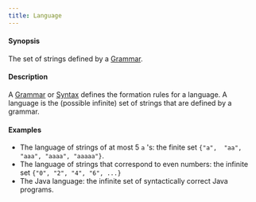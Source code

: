 ```yaml
---
title: Language
---
```


#### Synopsis

The set of strings defined by a [Grammar](../../Rascalopedia/Grammar/index.md).

#### Description

A [Grammar](../../Rascalopedia/Grammar/index.md) or [Syntax](../../Rascalopedia/Syntax/index.md) defines the formation rules for a language.
A language is the (possible infinite) set of strings that are defined by a grammar.

#### Examples

*  The language of strings of at most 5 `a` 's: the finite set `{"a",  "aa", "aaa", "aaaa", "aaaaa"}`.
*  The language of strings that correspond to even numbers: the infinite set `{"0", "2", "4", "6", ...}`
*  The Java language: the infinite set of syntactically correct Java programs.


